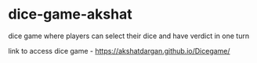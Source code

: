 # dice-game-akshat
dice game where players can select their dice and have verdict in one turn

link to access dice game - https://akshatdargan.github.io/Dicegame/
